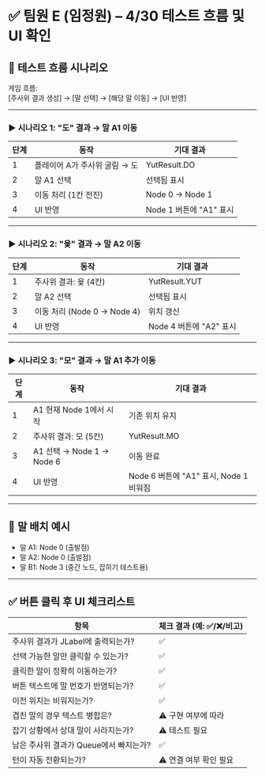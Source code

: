 # ✅ 팀원 E (임정원) – 4/30 테스트 흐름 및 UI 확인

## 🎯 테스트 흐름 시나리오

게임 흐름:  
[주사위 결과 생성] → [말 선택] → [해당 말 이동] → [UI 반영]

---

### ▶ 시나리오 1: "도" 결과 → 말 A1 이동

| 단계 | 동작 | 기대 결과 |
|------|------|------------|
| 1 | 플레이어 A가 주사위 굴림 → 도 | YutResult.DO |
| 2 | 말 A1 선택 | 선택됨 표시 |
| 3 | 이동 처리 (1칸 전진) | Node 0 → Node 1 |
| 4 | UI 반영 | Node 1 버튼에 "A1" 표시 |

---

### ▶ 시나리오 2: "윷" 결과 → 말 A2 이동

| 단계 | 동작 | 기대 결과 |
|------|------|------------|
| 1 | 주사위 결과: 윷 (4칸) | YutResult.YUT |
| 2 | 말 A2 선택 | 선택됨 표시 |
| 3 | 이동 처리 (Node 0 → Node 4) | 위치 갱신 |
| 4 | UI 반영 | Node 4 버튼에 "A2" 표시 |

---

### ▶ 시나리오 3: "모" 결과 → 말 A1 추가 이동

| 단계 | 동작 | 기대 결과 |
|------|------|------------|
| 1 | A1 현재 Node 1에서 시작 | 기존 위치 유지 |
| 2 | 주사위 결과: 모 (5칸) | YutResult.MO |
| 3 | A1 선택 → Node 1 → Node 6 | 이동 완료 |
| 4 | UI 반영 | Node 6 버튼에 "A1" 표시, Node 1 비워짐 |

---

## 🧩 말 배치 예시

- 말 A1: Node 0 (출발점)  
- 말 A2: Node 0 (출발점)  
- 말 B1: Node 3 (중간 노드, 잡히기 테스트용)

---

## ✅ 버튼 클릭 후 UI 체크리스트

| 항목 | 체크 결과 (예: ✅/❌/비고) |
|------|-----------------------------|
| 주사위 결과가 JLabel에 출력되는가? | ✅ |
| 선택 가능한 말만 클릭할 수 있는가? | ✅ |
| 클릭한 말이 정확히 이동하는가? | ✅ |
| 버튼 텍스트에 말 번호가 반영되는가? | ✅ |
| 이전 위치는 비워지는가? | ✅ |
| 겹친 말의 경우 텍스트 병합은? | ⚠️ 구현 여부에 따라 |
| 잡기 상황에서 상대 말이 사라지는가? | ⚠️ 테스트 필요 |
| 남은 주사위 결과가 Queue에서 빠지는가? | ✅ |
| 턴이 자동 전환되는가? | ⚠️ 연결 여부 확인 필요 |
